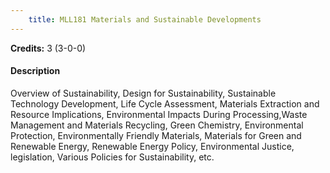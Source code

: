 ```yaml
---
    title: MLL181 Materials and Sustainable Developments
---
```

**Credits:** 3 (3-0-0)



#### Description 
Overview of Sustainability, Design for Sustainability, Sustainable Technology Development, Life Cycle Assessment, Materials Extraction and Resource Implications, Environmental Impacts During Processing,Waste Management and Materials Recycling, Green Chemistry, Environmental Protection, Environmentally Friendly Materials, Materials for Green and Renewable Energy, Renewable Energy Policy, Environmental Justice, legislation, Various Policies for Sustainability, etc.